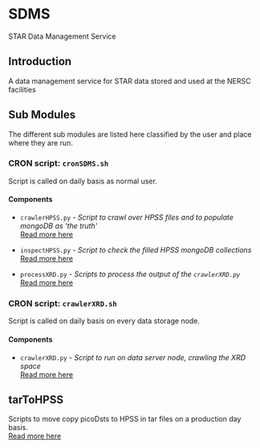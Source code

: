 # SDMS
STAR Data Management Service

## Introduction
A data management service for STAR data stored and used at the NERSC facilities

## Sub Modules
The different sub modules are listed here classified by the user and place
where they are run.

### CRON script: `cronSDMS.sh`
Script is called on daily basis as normal user.

#### Components
* `crawlerHPSS.py` - *Script to crawl over HPSS files and to populate mongoDB as
  'the truth'*  
  [Read more here](README_CrawlerHPSS.md)

* `inspectHPSS.py` - *Script to check the filled HPSS mongoDB collections*  
  [Read more here](README_CrawlerHPSS.md)

* `processXRD.py` - *Scripts to process the output of the `crawlerXRD.py`*  
  [Read more here](README_ProcessXRD.md)

### CRON script: `crawlerXRD.sh`
Script is called on daily basis on every data storage node.

#### Components
* `crawlerXRD.py` - *Script to run on data server node, crawling the XRD space*  
  [Read more here](README_CrawlerXRD.md)


## tarToHPSS
Scripts to move copy picoDsts to HPSS in tar files on a production day basis.  
[Read more here](tarToHPSS/ReadMe.md)

